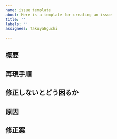 ```yaml
---
name: issue template
about: Here is a template for creating an issue
title: ''
labels: ''
assignees: TakuyaEguchi

---
```


<!-- 不具合のテンプレート -->

## 概要

## 再現手順

## 修正しないとどう困るか

## 原因

## 修正案
